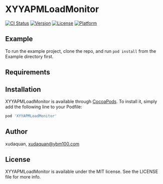 # XYYAPMLoadMonitor

[![CI Status](https://img.shields.io/travis/xudaquan/XYYAPMLoadMonitor.svg?style=flat)](https://travis-ci.org/xudaquan/XYYAPMLoadMonitor)
[![Version](https://img.shields.io/cocoapods/v/XYYAPMLoadMonitor.svg?style=flat)](https://cocoapods.org/pods/XYYAPMLoadMonitor)
[![License](https://img.shields.io/cocoapods/l/XYYAPMLoadMonitor.svg?style=flat)](https://cocoapods.org/pods/XYYAPMLoadMonitor)
[![Platform](https://img.shields.io/cocoapods/p/XYYAPMLoadMonitor.svg?style=flat)](https://cocoapods.org/pods/XYYAPMLoadMonitor)

## Example

To run the example project, clone the repo, and run `pod install` from the Example directory first.

## Requirements

## Installation

XYYAPMLoadMonitor is available through [CocoaPods](https://cocoapods.org). To install
it, simply add the following line to your Podfile:

```ruby
pod 'XYYAPMLoadMonitor'
```

## Author

xudaquan, xudaquan@ybm100.com

## License

XYYAPMLoadMonitor is available under the MIT license. See the LICENSE file for more info.
